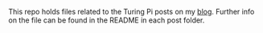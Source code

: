 This repo holds files related to the Turing Pi posts on my [blog](https://callum-stew.vercel.app).  Further info on the file can be found in the README in each post folder.
